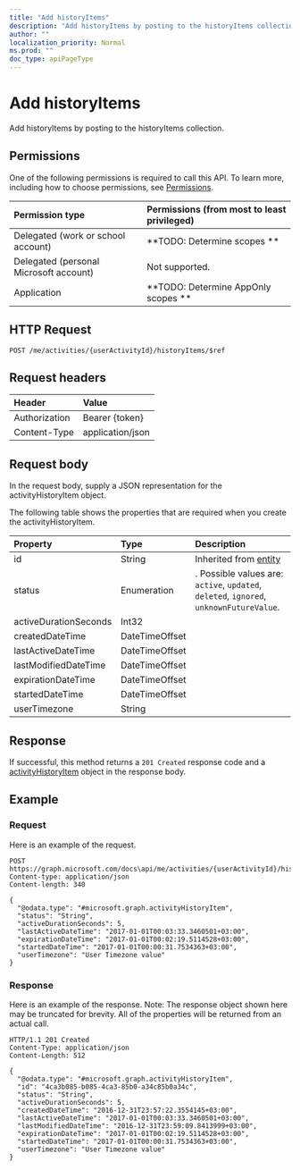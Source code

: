 ```yaml
---
title: "Add historyItems"
description: "Add historyItems by posting to the historyItems collection."
author: ""
localization_priority: Normal
ms.prod: ""
doc_type: apiPageType
---
```


# Add historyItems

Add historyItems by posting to the historyItems collection.

## Permissions
One of the following permissions is required to call this API. To learn more, including how to choose permissions, see [Permissions](/concepts/permissions-reference.md).

|Permission type|Permissions (from most to least privileged)|
|:---|:---|
|Delegated (work or school account)|**TODO: Determine scopes **|
|Delegated (personal Microsoft account)|Not supported.|
|Application|**TODO: Determine AppOnly scopes **|

## HTTP Request
<!-- {
  "blockType": "ignored"
}
-->
``` http
POST /me/activities/{userActivityId}/historyItems/$ref
```

## Request headers
|Header|Value|
|:---|:---|
|Authorization|Bearer {token}|
|Content-Type|application/json|

## Request body
In the request body, supply a JSON representation for the activityHistoryItem object.

The following table shows the properties that are required when you create the activityHistoryItem.

|Property|Type|Description|
|:---|:---|:---|
|id|String| Inherited from [entity](../resources/entity.md)|
|status|Enumeration|. Possible values are: `active`, `updated`, `deleted`, `ignored`, `unknownFutureValue`.|
|activeDurationSeconds|Int32||
|createdDateTime|DateTimeOffset||
|lastActiveDateTime|DateTimeOffset||
|lastModifiedDateTime|DateTimeOffset||
|expirationDateTime|DateTimeOffset||
|startedDateTime|DateTimeOffset||
|userTimezone|String||



## Response
If successful, this method returns a `201 Created` response code and a [activityHistoryItem](../resources/activityhistoryitem.md) object in the response body.

## Example

### Request
Here is an example of the request.
<!-- {
  "blockType": "request",
  "name": "create_activityhistoryitem_from_"
}
-->
``` http
POST https://graph.microsoft.com/docs\api/me/activities/{userActivityId}/historyItems
Content-type: application/json
Content-length: 340

{
  "@odata.type": "#microsoft.graph.activityHistoryItem",
  "status": "String",
  "activeDurationSeconds": 5,
  "lastActiveDateTime": "2017-01-01T00:03:33.3460501+03:00",
  "expirationDateTime": "2017-01-01T00:02:19.5114528+03:00",
  "startedDateTime": "2017-01-01T00:00:31.7534363+03:00",
  "userTimezone": "User Timezone value"
}
```

### Response
Here is an example of the response. Note: The response object shown here may be truncated for brevity. All of the properties will be returned from an actual call.
<!-- {
  "blockType": "response",
  "truncated": true,
  "@odata.type": "microsoft.graph.activityhistoryitem"
}
-->
``` http
HTTP/1.1 201 Created
Content-Type: application/json
Content-Length: 512

{
  "@odata.type": "#microsoft.graph.activityHistoryItem",
  "id": "4ca3b085-b085-4ca3-85b0-a34c85b0a34c",
  "status": "String",
  "activeDurationSeconds": 5,
  "createdDateTime": "2016-12-31T23:57:22.3554145+03:00",
  "lastActiveDateTime": "2017-01-01T00:03:33.3460501+03:00",
  "lastModifiedDateTime": "2016-12-31T23:59:09.8413999+03:00",
  "expirationDateTime": "2017-01-01T00:02:19.5114528+03:00",
  "startedDateTime": "2017-01-01T00:00:31.7534363+03:00",
  "userTimezone": "User Timezone value"
}
```

